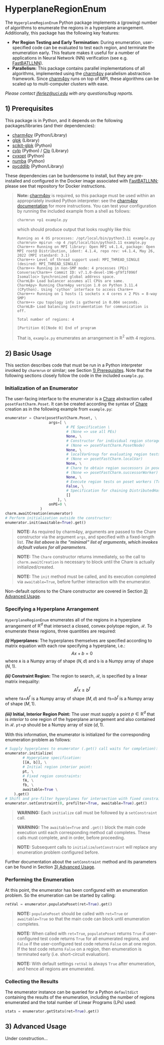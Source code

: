 # HyperplaneRegionEnum

The `HyperplaneRegionEnum` Python package implements a (growing) number of algorithms to enumerate the regions in a hyperplane arrangement. Additionally, this package has the following key features:

* **Per Region Testing and Early Termination:** During enumeration, user-specified code can be evaluated to test each region, and terminate the enumeration early. This feature makes it useful for a number of applications in Neural Network (NN) verification (see e.g. [FastBATLLNN](https://github.com/jferlez/FastBATLLNN)).
* **Parallelism:** This package contains parallel implementations of all algorithms, implemented using the [charm4py](https://charm4py.readthedocs.io/en/latest/) parallelism abstraction framework. Since [charm4py](https://charm4py.readthedocs.io/en/latest/) runs on top of MPI, these algorithms can be scaled up to multi-computer clusters with ease.

_Please contact [jferlez@uci.edu](mailto:jferlez@uci.edu) with any questions/bug reports._

## 1) Prerequisites

This package is in Python, and it depends on the following packages/libraries (and their dependencies):

* [charm4py](https://charm4py.readthedocs.io/en/latest/) (Python/Library)
* [glpk](https://www.gnu.org/software/glpk/) (Library)
* [scikit-glpk](https://github.com/mckib2/scikit-glpk) (Python)
* [cylp](https://github.com/coin-or/CyLP) (Python) / [Clp](https://github.com/coin-or/Clp) (Library)
* [cvxopt](https://cvxopt.org) (Python)
* [numba](https://numba.pydata.org) (Python)
* [pycddlib](https://pycddlib.readthedocs.io/en/latest/) (Python/Library)

These dependencies can be burdensome to install, but they are pre-installed and configured in the Docker image associated with [FastBATLLNN](https://github.com/jferlez/FastBATLLNN); please see that repository for Docker instructions.

> **Note:** [charm4py](https://charm4py.readthedocs.io/en/latest/) is required, so this package must be used within an appropriately invoked Python interpreter: see the [charm4py documentation](https://charm4py.readthedocs.io/en/latest/) for more instructions. You can test your configuration by running the included example from a shell as follows:
> ```Bash
> charmrun +p1 example.py
> ```
> which should produce output that looks roughly like this:
> ```
> Running as 4 OS processes: /opt/local/bin/python3.11 example.py
> charmrun> mpirun -np 4 /opt/local/bin/python3.11 example.py
> Charm++> Running on MPI library: Open MPI v4.1.4, package: Open MPI root@ Distribution, ident: 4.1.4, repo rev: v4.1.4, May 26, 2022 (MPI standard: 3.1)
> Charm++> Level of thread support used: MPI_THREAD_SINGLE (desired: MPI_THREAD_SINGLE)
> Charm++> Running in non-SMP mode: 4 processes (PEs)
> Converse/Charm++ Commit ID: v7.1.0-devel-196-gf9f1f096f
> Isomalloc> Synchronized global address space.
> CharmLB> Load balancer assumes all CPUs are same.
> Charm4py> Running Charm4py version 1.0 on Python 3.11.4 (CPython). Using 'cython' interface to access Charm++
> Charm++> Running on 1 hosts (1 sockets x 4 cores x 2 PUs = 8-way SMP)
> Charm++> cpu topology info is gathered in 0.004 seconds.
> CharmLB> Load balancing instrumentation for communication is off.
> 
> Total number of regions: 4
> 
> [Partition 0][Node 0] End of program
> ```
> That is, `example.py` enumerates an arrangement in $\mathbb{R}^2$ with 4 regions.

## 2) Basic Usage

This section describes code that must be run in a Python interpreter invoked by `charmrun` or similar; see Section [1) Prerequisites](#1-prerequisites). Note that the following sections closely follow the code in the included `example.py`.

### Initialization of an Enumerator
The user-facing interface to the enumerator is a [Chare](https://charm4py.readthedocs.io/en/latest/) abstraction called `posetFastCharm.Poset`. It can be created according the syntax of [Chare](https://charm4py.readthedocs.io/en/latest/) creation as in the following example from `example.py`:

```Python
enumerator = Chare(posetFastCharm.Poset, \
                    args=[ \
                            # PE Specification \
                            # (None => use all PEs)
                            None, \
                            # Constructor for individual region storage instances \
                            # (None => posetFastCharm.PosetNode)
                            None, \
                            # localVarGroup for evaluating region tests \
                            # (None => posetFastCharm.localVar)
                            None, \
                            # Chare to obtain region successors in poset \
                            # (None => posetFastCharm.successorWorker) \
                            None, \
                            # Execute region tests on poset workers (True) or hash workers (False)
                            False, \
                            # Specification for chaining DistributedHash Chares
                            []
                        ], \
                    onPE=0 \
                )
charm.awaitCreation(enumerator)
# Perform initialization outside the constructor:
enumerator.init(awaitable=True).get()
```
> **NOTE:** As required by charm4py, arguments are passed to the Chare constructor via the argument `args`, and specified with a fixed-length list. **_The list above is the "minimal" list of arguments, which invokes default values for all parameters._**

> **NOTE:** The `Chare` constructor returns immediately, so the call to `charm.awaitCreation` is necessary to block until the Chare is actually initialized/created.

> **NOTE:** The `init` method must be called, and its execution completed via `awaitable=True`, before further interaction with the enumerator.

Non-default options to the Chare constructor are covered in Section [3) Advanced Usage](#3-advanced-usage).

### Specifying a Hyperplane Arrangement
`HyperplaneRegionEnum` enumerates all of the regions in a hyperplane arrangement of $\mathbb{R}^d$ that intersect a closed, convex polytope region, $\mathcal{R}$. To enumerate these regions, three quantities are required:

**_(i)_ Hyperplanes:** The hyperplanes themselves are specified according to matrix equation with each row specifying a hyperplane, i.e.:
$$
A x + b = 0
$$
where `A` is a Numpy array of shape $(N, d)$ and `b` is a Numpy array of shape $(N, 1)$.

**_(ii)_ Constraint Region:** The region to search, $\mathcal{R}$, is specified by a linear matrix inequality:
$$
A^f x \geq b^f
$$
where `fA`=$A^f$ is a Numpy array of shape $(M, d)$ and `fb`=$b^f$ is a Numpy array of shape $(M, 1)$.

**_(iii)_ Initial, Interior Region Point:** The user must supply a point $p \in \mathbb{R}^d$ that is _interior_ to one region of the hyperplane arrangement and also contained in $\mathcal{R}$. `pt`=$p$ should be a Numpy array of size $(d, 1)$.

With this information, the enumerator is initialized for the corresponding enumeration problem as follows:
```Python
# Supply hyperplanes to enumerator (.get() call waits for completion):
enumerator.initialize(
        # Hyperplane specification:
        [[A, b]], \
        # Initial region interior point:
        pt, \
        # Fixed region constraints:
        fA, \
        fb, \
        awaitable=True \
    ).get()
# Shift and pre-filter hyperplanes for intersection with fixed constraints
enumerator.setConstraint(0, prefilter=True, awaitable=True).get()
```

> **WARNING:** Each `initialize` call must be followed by a `setConstraint` call.

> **WARNING:** The `awaitable=True` and `.get()` block the main code execution until each corresponding method call completes. These calls must complete, and in order, before proceeding.

> **NOTE:** Subsequent calls to `initialize`/`setConstraint` will replace any enumeration problem configured before.

Further documentation about the `setConstraint` method and its parameters can be found in Section [3) Advanced Usage](#3-advanced-usage).

### Performing the Enumeration
At this point, the enumerator has been configured with an enumeration problem. So the enumeration can be started by calling:
```Python
retVal = enumerator.populatePoset(ret=True).get()
```

> **NOTE:** `populatePoset` should be called with `ret=True` or `awaitable=True` so that the main code can block until enumeration completes.

> **NOTE:** When called with `ret=True`, `populatePoset` returns `True` if user-configured test code returns `True` for all enumerated regions, and `False` if the user-configured test code returns `False` on at one region. If the test code returns `False` on a region, then enumeration is terminated early (i.e. short-circuit evaluation).

> **NOTE:** With default settings `retVal` is always `True` after enumeration, and hence all regions are enumerated.

### Collecting the Results

The enumerator instance can be queried for a Python `defaultdict` containing the results of the enumeration, including the number of regions enumerated and the total number of Linear Programs (LPs) used:

```Python
stats = enumerator.getStats(ret=True).get()
```

## 3) Advanced Usage
Under construction...